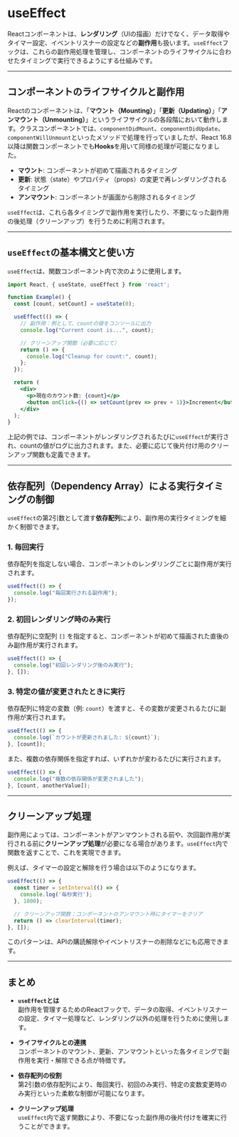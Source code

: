 # useEffect

Reactコンポーネントは、**レンダリング**（UIの描画）だけでなく、データ取得やタイマー設定、イベントリスナーの設定などの**副作用**も扱います。`useEffect`フックは、これらの副作用処理を管理し、コンポーネントのライフサイクルに合わせたタイミングで実行できるようにする仕組みです。

---

## コンポーネントのライフサイクルと副作用

Reactのコンポーネントは、「**マウント（Mounting）**」「**更新（Updating）**」「**アンマウント（Unmounting）**」というライフサイクルの各段階において動作します。クラスコンポーネントでは、`componentDidMount`、`componentDidUpdate`、`componentWillUnmount`といったメソッドで処理を行っていましたが、React 16.8以降は関数コンポーネントでも**Hooks**を用いて同様の処理が可能になりました。

- **マウント**: コンポーネントが初めて描画されるタイミング  
- **更新**: 状態（state）やプロパティ（props）の変更で再レンダリングされるタイミング  
- **アンマウント**: コンポーネントが画面から削除されるタイミング  

`useEffect`は、これら各タイミングで副作用を実行したり、不要になった副作用の後処理（クリーンアップ）を行うために利用されます。

---

## `useEffect`の基本構文と使い方

`useEffect`は、関数コンポーネント内で次のように使用します。

```jsx
import React, { useState, useEffect } from 'react';

function Example() {
  const [count, setCount] = useState(0);

  useEffect(() => {
    // 副作用：例として、countの値をコンソールに出力
    console.log("Current count is...", count);

    // クリーンアップ関数（必要に応じて）
    return () => {
      console.log("Cleanup for count:", count);
    };
  });

  return (
    <div>
      <p>現在のカウント数: {count}</p>
      <button onClick={() => setCount(prev => prev + 1)}>Increment</button>
    </div>
  );
}
```

上記の例では、コンポーネントがレンダリングされるたびに`useEffect`が実行され、countの値がログに出力されます。また、必要に応じて後片付け用のクリーンアップ関数も定義できます。

---

## 依存配列（Dependency Array）による実行タイミングの制御

`useEffect`の第2引数として渡す**依存配列**により、副作用の実行タイミングを細かく制御できます。

### 1. **毎回実行**

依存配列を指定しない場合、コンポーネントのレンダリングごとに副作用が実行されます。

```jsx
useEffect(() => {
  console.log("毎回実行される副作用");
});
```

### 2. **初回レンダリング時のみ実行**

依存配列に空配列 `[]` を指定すると、コンポーネントが初めて描画された直後のみ副作用が実行されます。

```jsx
useEffect(() => {
  console.log("初回レンダリング後のみ実行");
}, []);
```

### 3. **特定の値が変更されたときに実行**

依存配列に特定の変数（例: `count`）を渡すと、その変数が変更されるたびに副作用が実行されます。

```jsx
useEffect(() => {
  console.log(`カウントが更新されました: ${count}`);
}, [count]);
```

また、複数の依存関係を指定すれば、いずれかが変わるたびに実行されます。

```jsx
useEffect(() => {
  console.log("複数の依存関係が変更されました");
}, [count, anotherValue]);
```

---

## クリーンアップ処理

副作用によっては、コンポーネントがアンマウントされる前や、次回副作用が実行される前に**クリーンアップ処理**が必要になる場合があります。`useEffect`内で関数を返すことで、これを実現できます。

例えば、タイマーの設定と解除を行う場合は以下のようになります。

```jsx
useEffect(() => {
  const timer = setInterval(() => {
    console.log('毎秒実行');
  }, 1000);

  // クリーンアップ関数：コンポーネントのアンマウント時にタイマーをクリア
  return () => clearInterval(timer);
}, []);
```

このパターンは、APIの購読解除やイベントリスナーの削除などにも応用できます。

---

## まとめ

- **`useEffect`とは**  
  副作用を管理するためのReactフックで、データの取得、イベントリスナーの設定、タイマー処理など、レンダリング以外の処理を行うために使用します。

- **ライフサイクルとの連携**  
  コンポーネントのマウント、更新、アンマウントといった各タイミングで副作用を実行・解除できる点が特徴です。

- **依存配列の役割**  
  第2引数の依存配列により、毎回実行、初回のみ実行、特定の変数変更時のみ実行といった柔軟な制御が可能になります。

- **クリーンアップ処理**  
  `useEffect`内で返す関数により、不要になった副作用の後片付けを確実に行うことができます。
